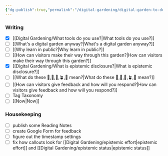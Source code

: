 ```yaml
---
{"dg-publish":true,"permalink":"/digital-gardening/digital-garden-to-do-list/"}
---
```


### Writing
- [x] [[Digital Gardening/What tools do you use?\|What tools do you use?]]
- [ ] [[What's a digital garden anyway?\|What's a digital garden anyway?]]
- [ ] [[Why learn in public?\|Why learn in public?]]
- [ ] [[How can visitors make their way through this garden?\|How can visitors make their way through this garden?]]
- [x] [[Digital Gardening/What is epistemic disclosure?\|What is epistemic disclosure?]]
- [ ] [[What do these 🫚,🫛,🌱,🪴,🌳 mean?\|What do these 🫚,🫛,🌱,🪴,🌳 mean?]]
- [ ] [[How can visitors give feedback and how will you respond?\|How can visitors give feedback and how will you respond?]]
- [ ] Tag Taxonomy
- [ ] [[Now\|Now]]

### Housekeeping
- [ ] publish some Reading Notes
- [ ] create Google Form for feedback
- [ ] figure out the timestamp settings
- [ ] fix how callouts look for [[Digital Gardening/epistemic effort\|epistemic effort]] and [[Digital Gardening/epistemic status\|epistemic status]]